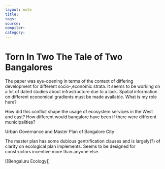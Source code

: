 ```yaml
---
layout: note
title:
tags: 
source:
compiler:
category:
---
```


# Torn In Two The Tale of Two Bangalores

The paper was eye-opening in terms of the context of differing development for different socio-,economic strata. It seems to be working on a lot of dated studies about infrastructure due to a lack. Spatial information on different economical gradients must be made available. What is my role here?

How did this conflict shape the usage of ecosystem services in the West and east? How different would bangalore have been if there were different municipalities?

Urban Governance and Master Plan of Bangalore City

The master plan has some dubious gentrification clauses and is largely(?) of clarity on ecological plan implements. Seems to be designed for constructors incentive more than anyone else. 

[[Bengaluru Ecology]]